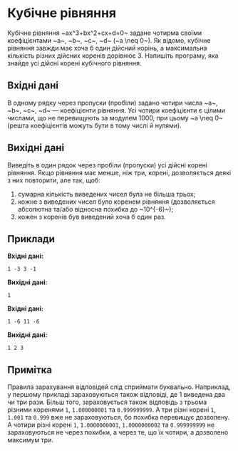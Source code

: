 ﻿# Кубічне рівняння

Кубічне рівняння ~ax^3+bx^2+cx+d=0~ задане чотирма своїми коефіцієнтами ~a~, ~b~, ~c~, ~d~ (~a \neq 0~).
Як відомо, кубічне рівняння завжди має хоча б один дійсний корінь, а максимальна кількість різних дійсних коренів дорівнює 3.
Напишіть програму, яка знайде усі дійсні корені кубічного рівняння.

## Вхідні дані
В одному рядку через пропуски (пробіли) задано чотири числа ~a~, ~b~, ~c~, ~d~ — коефіцієнти рівняння. Усі чотири коефіцієнти є цілими числами, що не перевищують за модулем 1000, при цьому ~a \neq 0~ (решта коефіцієнтів можуть бути в тому числі й нулями).

## Вихідні дані
Виведіть в один рядок через пробіли (пропуски) усі дійсні корені рівняння. Якщо рівняння має менше, ніж три, корені, дозволяється деякі з них повторити, але так, щоб:
1. сумарна кількість виведених чисел була не більша трьох;
2. кожне з виведених чисел було коренем рівняння (дозволяється абсолютна та/або відносна похибка до ~10^{-6}~);
3. кожен з коренів був виведений хоча б один раз.

## Приклади
**Вхідні дані:**
```
1 -3 3 -1
```

**Вихідні дані:**
```
1
```

**Вхідні дані:**
```
1 -6 11 -6
```

**Вихідні дані:**
```
1 2 3
```

## Примітка
Правила зарахування відповідей слід сприймати буквально. Наприклад, у першому прикладі зараховуються також відповіді, де 1 виведена два чи три рази. Більш того, зараховується також відповідь з трьома різними коренями `1`, `1.000000001` та `0.999999999`. А три різні корені `1`, `1.001` та `0.999` вже не зараховуються, бо похибка перевищує дозволену. А чотири різні корені `1`, `1.0000000001`, `1.0000000002` та `0.999999999` не зараховуються не через похибки, а через те, що їх чотири, а дозволено максимум три.

